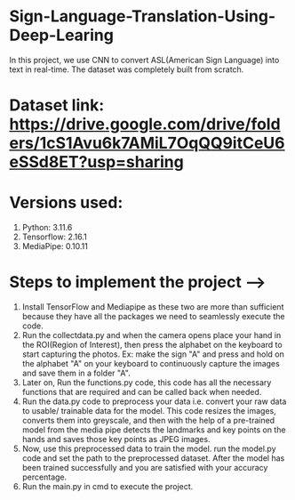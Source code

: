 # Sign-Language-Translation-Using-Deep-Learing

In this project, we use CNN to convert ASL(American Sign Language) into text in real-time. The dataset was completely built from scratch.

# Dataset link: https://drive.google.com/drive/folders/1cS1Avu6k7AMiL7OqQQ9itCeU6eSSd8ET?usp=sharing

# Versions used:
1. Python: 3.11.6
2. Tensorflow: 2.16.1
3. MediaPipe: 0.10.11

# Steps to implement the project -->
1. Install TensorFlow and Mediapipe as these two are more than sufficient because they have all the packages we need to seamlessly execute the code.
2. Run the collectdata.py and when the camera opens place your hand in the ROI(Region of Interest), then press the alphabet on the keyboard to start capturing the photos.
   Ex: make the sign "A" and press and hold on the alphabet "A" on your keyboard to continuously capture the images and save them in a folder "A".
3. Later on, Run the functions.py code, this code has all the necessary functions that are required and can be called back when needed.
4. Run the data.py code to preprocess your data i.e. convert your raw data to usable/ trainable data for the model. This code resizes the images, converts them into greyscale, and then with the help of a pre-trained model from the media pipe detects the landmarks and key points on the hands and saves those key points as JPEG images.
5. Now, use this preprocessed data to train the model. run the model.py code and set the path to the preprocessed dataset. After the model has been trained successfully and you are satisfied with your accuracy percentage.
6. Run the main.py in cmd to execute the project.
